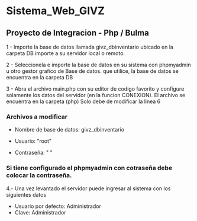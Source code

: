 # Sistema_Web_GIVZ

## Proyecto de Integracion - Php / Bulma

1 - Importe la base de datos llamada givz_dbinventario ubicado en la carpeta DB importe a su servidor local o remoto.

2 - Seleccionela e importe la base de datos en su sistema con phpmyadmin u otro gestor grafico de Base de datos.
que utilice, la base de datos se encuentra en la carpeta DB

3 - Abra el archivo main.php con su editor de codigo favorito y configure solamente los datos
del servidor (en la funcion CONEXION).
El archivo se encuentra en la carpeta (php) Solo debe de modificar la linea 6

### Archivos a modificar

- Nombre de base de datos: givz_dbinventario

- Usuario: "root"

- Contraseña: " "

### Si tiene configurado el phpmyadmin con cotraseña debe colocar la contraseña.

4.- Una vez levantado el servidor puede ingresar al sistema con los siguientes datos

- Usuario por defecto: Administrador
- Clave: Administrador
